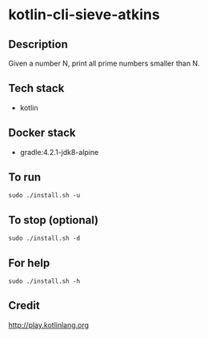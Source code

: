 # kotlin-cli-sieve-atkins

## Description
Given a number N, print all prime numbers smaller than N.

## Tech stack
- kotlin

## Docker stack
- gradle:4.2.1-jdk8-alpine

## To run
`sudo ./install.sh -u`

## To stop (optional)
`sudo ./install.sh -d`

## For help
`sudo ./install.sh -h`

## Credit
http://play.kotlinlang.org
